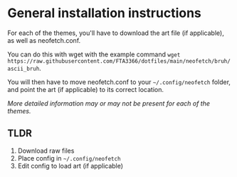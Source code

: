 # General installation instructions
For each of the themes, you'll have to download the art file (if applicable), as well as neofetch.conf.

You can do this with wget with the example command `wget https://raw.githubusercontent.com/FTA3366/dotfiles/main/neofetch/bruh/ascii_bruh`.

You will then have to move neofetch.conf to your `~/.config/neofetch` folder, and point the art (if applicable) to its correct location.

*More detailed information may or may not be present for each of the themes.*

## TLDR

1. Download raw files
2. Place config in `~/.config/neofetch`
3. Edit config to load art (if applicable)
